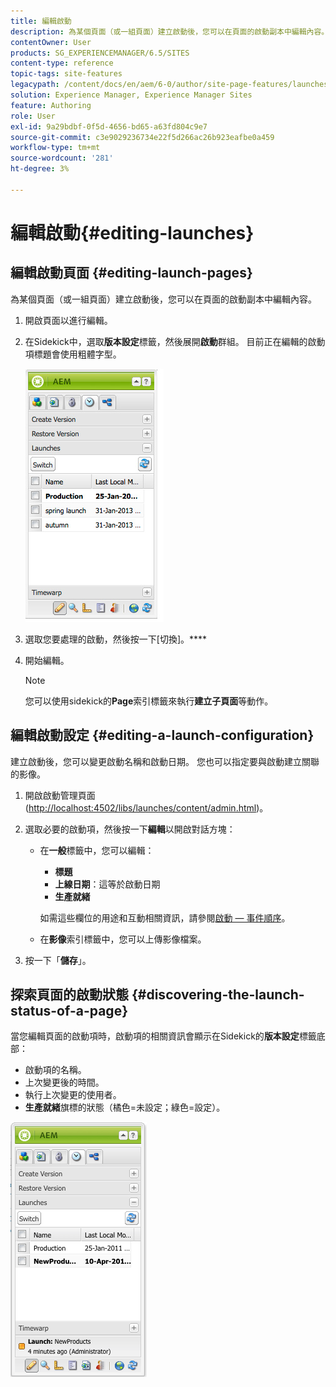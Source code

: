```yaml
---
title: 編輯啟動
description: 為某個頁面（或一組頁面）建立啟動後，您可以在頁面的啟動副本中編輯內容。
contentOwner: User
products: SG_EXPERIENCEMANAGER/6.5/SITES
content-type: reference
topic-tags: site-features
legacypath: /content/docs/en/aem/6-0/author/site-page-features/launches
solution: Experience Manager, Experience Manager Sites
feature: Authoring
role: User
exl-id: 9a29bdbf-0f5d-4656-bd65-a63fd804c9e7
source-git-commit: c3e9029236734e22f5d266ac26b923eafbe0a459
workflow-type: tm+mt
source-wordcount: '281'
ht-degree: 3%

---
```


# 編輯啟動{#editing-launches}

## 編輯啟動頁面 {#editing-launch-pages}

為某個頁面（或一組頁面）建立啟動後，您可以在頁面的啟動副本中編輯內容。

1. 開啟頁面以進行編輯。
1. 在Sidekick中，選取&#x200B;**版本設定**&#x200B;標籤，然後展開&#x200B;**啟動**&#x200B;群組。 目前正在編輯的啟動項標題會使用粗體字型。

   ![chlimage_1-13](assets/chlimage_1-13.jpeg)

1. 選取您要處理的啟動，然後按一下[切換]。****
1. 開始編輯。

   >[!NOTE]
   >
   >您可以使用sidekick的&#x200B;**Page**&#x200B;索引標籤來執行&#x200B;**建立子頁面**&#x200B;等動作。

## 編輯啟動設定 {#editing-a-launch-configuration}

建立啟動後，您可以變更啟動名稱和啟動日期。 您也可以指定要與啟動建立關聯的影像。

1. 開啟啟動管理頁面([http://localhost:4502/libs/launches/content/admin.html](http://localhost:4502/libs/launches/content/admin.html))。

1. 選取必要的啟動項，然後按一下&#x200B;**編輯**&#x200B;以開啟對話方塊：

   * 在&#x200B;**一般**&#x200B;標籤中，您可以編輯：

      * **標題**
      * **上線日期**：這等於啟動日期
      * **生產就緒**

     如需這些欄位的用途和互動相關資訊，請參閱[啟動 — 事件順序](/help/sites-authoring/launches.md#launches-the-order-of-events)。

   * 在&#x200B;**影像**&#x200B;索引標籤中，您可以上傳影像檔案。

1. 按一下「**儲存**」。

## 探索頁面的啟動狀態 {#discovering-the-launch-status-of-a-page}

當您編輯頁面的啟動項時，啟動項的相關資訊會顯示在Sidekick的&#x200B;**版本設定**&#x200B;標籤底部：

* 啟動項的名稱。
* 上次變更後的時間。
* 執行上次變更的使用者。
* **生產就緒**&#x200B;旗標的狀態（橘色=未設定；綠色=設定）。

![chlimage_1-186](assets/chlimage_1-186.png)
